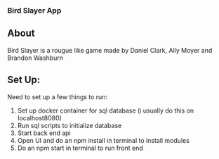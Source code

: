 ### Bird Slayer App

## About
Bird Slayer is a rougue like game made by Daniel Clark, Ally Moyer and Brandon Washburn

## Set Up:
Need to set up a few things to run:
1. Set up docker container for sql database (i usually do this on localhost8080)
2. Run sql scripts to initialize database
3. Start back end api
4. Open UI and do an npm install in terminal to install modules
5. Do an npm start in terminal to run front end


